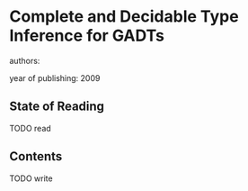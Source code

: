 # Complete and Decidable Type Inference for GADTs

authors:

year of publishing: 2009


## State of Reading
TODO read


## Contents
TODO write
